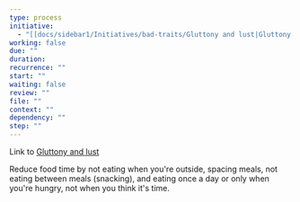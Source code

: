 ```yaml
---
type: process
initiative:
  - "[[docs/sidebar1/Initiatives/bad-traits/Gluttony and lust|Gluttony and lust]]"
working: false
due: ""
duration: 
recurrence: ""
start: ""
waiting: false
review: ""
file: ""
context: ""
dependency: ""
step: ""
---
```


Link to [Gluttony and lust](docs/sidebar1/Initiatives/bad-traits/Gluttony%20and%20lust.md)

Reduce food time by not eating when you're outside, spacing meals, not eating between meals (snacking), and eating once a day or only when you're hungry, not when you think it's time.
